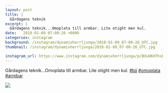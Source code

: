 ```yaml
---
layout: post
title: |
  Gårdagens teknik
excerpt: |
  Gårdagens teknik...Omoplata till armbar. Lite otight men kul.   
date:   2018-01-09 07:00:26 +0000
categories: instagram
background: /instagram/dynamixherrljunga/2018-01-09_07-00-26_UTC.jpg
thumbnail: /instagram/dynamixherrljunga/2018-01-09_07-00-26_UTC.jpg

instagram_url: https://www.instagram.com/dynamixherrljunga/p/BduDKHThsB6
---
```

Gårdagens teknik...Omoplata till armbar. Lite otight men kul. [#bjj](https://www.instagram.com/explore/tags/bjj/) [#omoplata](https://www.instagram.com/explore/tags/omoplata/) [#armbar](https://www.instagram.com/explore/tags/armbar/)



<img src='/www-dynamix-herrljunga/instagram/dynamixherrljunga/2018-01-09_07-00-26_UTC.jpg' class='img-fluid' />
